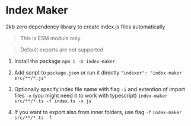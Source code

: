 # Index Maker
2kb zero dependency library to create index.js files automatically

> This is ESM module only

> Default exports are not supported

1. Install the package
```npm i -D index-maker```

2. Add script to `package.json` or run it directly
```"indexer": "index-maker src/**/*.js"```

3. Optionally specify index file name with flag `-i` and extention of import files `-x` (you might need it to work with typescript)
```index-maker src/**/*.ts -f index.ts -x js```

4. If you want to export also from inner folders, use flag `-f`
```index-maker src/**/*.ts -f```